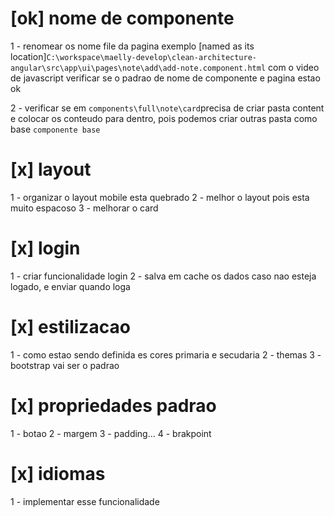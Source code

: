 # [ok] nome de componente
 1 - renomear os nome file da pagina exemplo [named as its location]`C:\workspace\maelly-develop\clean-architecture-angular\src\app\ui\pages\note\add\add-note.component.html` com o video de javascript verificar se o padrao de nome de componente e pagina estao ok

 2 - verificar se em `components\full\note\card`precisa de criar pasta content e colocar os conteudo para dentro, pois podemos criar outras pasta como base `componente base` 

# [x] layout
  1 - organizar o layout mobile esta quebrado
  2 - melhor o layout pois esta muito espacoso 
  3 - melhorar o card
  
# [x] login
  1 - criar funcionalidade login
  2 - salva em cache os dados caso nao esteja logado, e enviar quando loga

# [x] estilizacao
  1 - como estao sendo definida es cores primaria e secudaria
  2 - themas
  3 - bootstrap vai ser o padrao

  # [x] propriedades padrao
  1 - botao
  2 - margem
  3 - padding...
  4 - brakpoint

  # [x] idiomas
  1 - implementar esse funcionalidade 